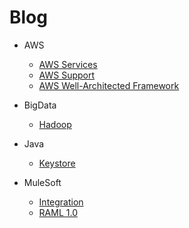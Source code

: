 # Blog

- AWS
  - [AWS Services](AWSServices.md)
  - [AWS Support](AWSSupport.md)
  - [AWS Well-Architected Framework](AWSWellArchitectedFramework.md)
 
- BigData
  - [Hadoop](Hadoop.md)
- Java
  - [Keystore](Keystore.md)

- MuleSoft
  - [Integration](Integration.md)
  - [RAML 1.0](RAML10.md)
